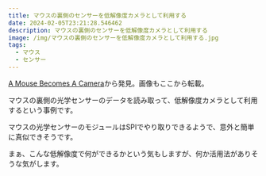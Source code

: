```yaml
---
title: マウスの裏側のセンサーを低解像度カメラとして利用する
date: 2024-02-05T23:21:28.546462
description: マウスの裏側のセンサーを低解像度カメラとして利用する
image: /img/マウスの裏側のセンサーを低解像度カメラとして利用する.jpg
tags:
  - マウス
  - センサー
---
```

[A Mouse Becomes A Camera](https://hackaday.com/2024/01/29/a-mouse-becomes-a-camera/)から発見。画像もここから転載。

マウスの裏側の光学センサーのデータを読み取って、低解像度カメラとして利用するという事例です。

マウスの光学センサーのモジュールはSPIでやり取りできるようで、意外と簡単に真似できそうです。

まぁ、こんな低解像度で何ができるかという気もしますが、何か活用法がありそうな気がします。


